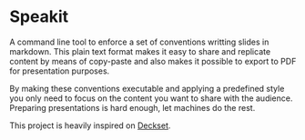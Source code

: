 # Speakit

A command line tool to enforce a set of conventions writting slides in markdown. This plain text format makes it easy to share and replicate content by means of copy-paste and also makes it possible to export to PDF for presentation purposes.

By making these conventions executable and applying a predefined style you only need to focus on the content you want to share with the audience. Preparing presentations is hard enough, let machines do the rest.

This project is heavily inspired on [Deckset](https://www.decksetapp.com).
